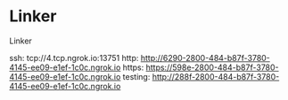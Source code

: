 # Linker
Linker

ssh: tcp://4.tcp.ngrok.io:13751 
http: http://6290-2800-484-b87f-3780-4145-ee09-e1ef-1c0c.ngrok.io 
https: https://598e-2800-484-b87f-3780-4145-ee09-e1ef-1c0c.ngrok.io 
testing: http://288f-2800-484-b87f-3780-4145-ee09-e1ef-1c0c.ngrok.io 